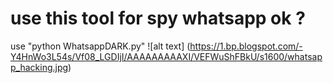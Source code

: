 # use this tool for spy whatsapp ok ?
use  "python WhatsappDARK.py"
![alt text] (https://1.bp.blogspot.com/-Y4HnWo3L54s/Vf08_LGDIjI/AAAAAAAAAXI/VEFWuShFBkU/s1600/whatsapp_hacking.jpg)
